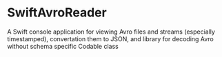 # SwiftAvroReader
A Swift console application for viewing Avro files and streams (especially timestamped), convertation them to JSON, and library for decoding Avro without schema specific Codable class

